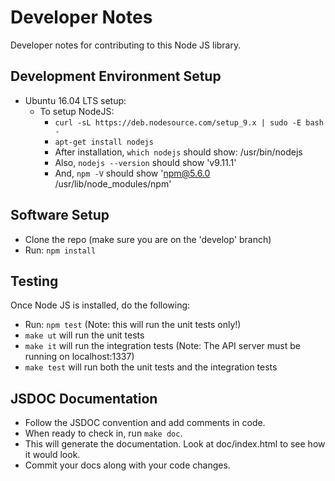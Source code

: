 # Developer Notes

Developer notes for contributing to this Node JS library.

## Development Environment Setup

  - Ubuntu 16.04 LTS setup:
    - To setup NodeJS:
      - ``` curl -sL https://deb.nodesource.com/setup_9.x | sudo -E bash - ```
      - ``` apt-get install nodejs ```
      - After installation, ``` which nodejs ``` should show: /usr/bin/nodejs
      - Also, ``` nodejs --version ``` should show 'v9.11.1'
      - And, ``` npm -V ``` should show 'npm@5.6.0 /usr/lib/node_modules/npm'

## Software Setup

  - Clone the repo (make sure you are on the 'develop' branch)
  - Run: ``` npm install ```

## Testing

Once Node JS is installed, do the following:

  - Run: ``` npm test ``` (Note: this will run the unit tests only!)
  - ``` make ut ``` will run the unit tests
  - ``` make it ``` will run the integration tests (Note: The API server must be running on localhost:1337)
  - ``` make test ``` will run both the unit tests and the integration tests

## JSDOC Documentation

  - Follow the JSDOC convention and add comments in code.
  - When ready to check in, run ``` make doc ```.
  - This will generate the documentation.  Look at doc/index.html to see how it would look.
  - Commit your docs along with your code changes.
